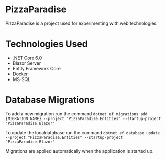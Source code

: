 # PizzaParadise
PizzaParadise is a project used for experimenting with web technologies.

# Technologies Used
* .NET Core 6.0
* Blazor Server
* Entity Framework Core
* Docker
* MS-SQL

# Database Migrations
To add a new migration run the command
`dotnet ef migrations add {MIGRATION_NAME} --project "PizzaParadise.Entities" --startup-project "PizzaParadise.Blazor"`

To update the localdatabase run the command
`dotnet ef database update --project "PizzaParadise.Entities" --startup-project "PizzaParadise.Blazor"`

Migrations are applied automatically when the application is started up.